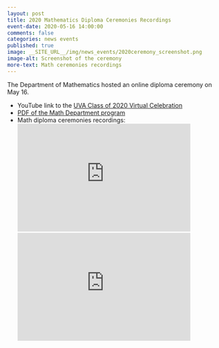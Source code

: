 ```yaml
---
layout: post
title: 2020 Mathematics Diploma Ceremonies Recordings
event-date: 2020-05-16 14:00:00
comments: false
categories: news events
published: true
image: __SITE_URL__/img/news_events/2020ceremony_screenshot.png
image-alt: Screenshot of the ceremony
more-text: Math ceremonies recordings
---
```


The Department of Mathematics hosted an online diploma ceremony on May 16.

<!--more-->

<ul>
  <li>
    YouTube link to the <a href="https://youtu.be/Vkgagv9r3MU">UVA Class of 2020 Virtual Celebration</a>
  </li>
  <li>
    <a href="https://math.virginia.edu/img/news_events/2020ceremony_program.pdf">PDF of the Math Department program</a>
  </li>
  <li>
    Math diploma ceremonies recordings:
<br>
<iframe width="400" height="250" src="https://www.youtube-nocookie.com/embed/fuQ4-p05kGM" frameborder="0" allow="accelerometer; autoplay; encrypted-media; gyroscope; picture-in-picture" allowfullscreen=""></iframe>

<iframe width="400" height="250" src="https://www.youtube-nocookie.com/embed/EPfyJ1DuQpk" frameborder="0" allow="accelerometer; autoplay; encrypted-media; gyroscope; picture-in-picture" allowfullscreen=""></iframe>
</li>
</ul>
